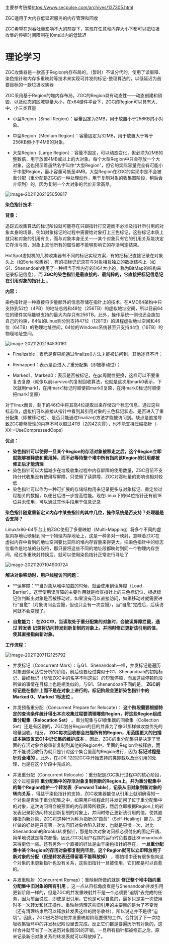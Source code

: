 主要参考链接<https://www.secpulse.com/archives/137305.html>

ZGC适用于大内存低延迟服务的内存管理和回收

ZGC希望在对吞吐量影响不大的前提下，实现在任意堆内存大小下都可以把垃圾收集的停顿时间限制在10ms以内的低延迟

# 理论学习

ZGC收集器是一款基于Region内存布局的，（暂时）不设分代的，使用了读屏障、染色指针和内存多重映射等技术来实现可并发的标记-整理算法的，以低延迟为首要目标的一款垃圾收集器

ZGC采用基于Region的堆内存布局，ZGC的Region具有动态性——动态创建和销毁，以及动态的区域容量大小，在x64硬件平台下，ZGC的Region可以具有大、中、小三类容量

* 小型Region（Small Region）：容量固定为2MB，用于放置小于256KB的小对象。

* 中型Region（Medium Region）：容量固定为32MB，用于放置大于等于256KB但小于4MB的对象。

* 大型Region（Large Region）：容量不固定，可以动态变化，但必须为2MB的整数倍，用于放置4MB或以上的大对象。每个大型Region中只会存放一个大对象，这也预示着虽然名字叫作“大型Region”，但它的实际容量完全有可能小于中型Region，最小容量可低至4MB。大型Region在ZGC的实现中是不会被重分配（重分配是ZGC的一种处理动作，用于复制对象的收集器阶段，稍后会介绍到）的，因为复制一个大对象的代价非常高昂。

![image-20211202165050817](https://raw.githubusercontent.com/liang636600/cloudImg/master/images/image-20211202165050817.png)

**染色指针技术**：  

**背景：** 

追踪式收集算法的标记阶段就可能存在只跟指针打交道而不必涉及指针所引用的对象本身的场景。例如对象标记的过程中需要给对象打上三色标记，这些标记本质上就只和对象的引用有关，而与对象本身无关——某个对象只有它的引用关系能决定它存活与否，对象上其他所有的属性都不能够影响它的存活判定结果。

HotSpot虚拟机的几种收集器有不同的标记实现方案，有的把标记直接记录在对象头上（如Serial收集器），有的把标记记录在与对象相互独立的数据结构上（如G1、Shenandoah使用了一种相当于堆内存的1/64大小的，称为BitMap的结构来记录标记信息），而 **ZGC的染色指针是最直接的、最纯粹的，它直接把标记信息记在引用对象的指针上** 。

**内容：** 

染色指针是一种直接将少量额外的信息存储在指针上的技术。在AMD64架构中只支持到52位（4PB）的地址总线和48位（256TB）的虚拟地址空间，所以目前64位的硬件实际能够支持的最大内存只有256TB。此外，操作系统一侧也还会施加自己的约束，64位的Linux则分别支持47位（128TB）的进程虚拟地址空间和46位（64TB）的物理地址空间，64位的Windows系统甚至只支持44位（16TB）的物理地址空间。

![image-20211202194530161](https://raw.githubusercontent.com/liang636600/cloudImg/master/images/image-20211202194530161.png)

* Finalizable：表示是否只能通过finalize()方法才能被访问到，其他途径不行；

* Remapped：表示是否进入了重分配集（即被移动过）；

* Marked1、Marked0：表示是否被标记，在gc周期性更换，这样可以不要重复去复原（就像以前survivor的复制回收算法，也就是这次用mark0表示，下次就用mark1，在用mark1标记时顺便把mark0复原，在用mark0标记时顺便把mark1复原）

对于linux而言，剩下的46位中将其高4位提取出来存储四个标志信息。通过这些标志位，虚拟机可以直接从指针中看到其引用对象的三色标记状态、是否进入了重分配集（即被移动过）、是否只能通过finalize()方法才能被访问到。缺点是直接导致ZGC能够管理的内存不可以超过4TB（2的42次幂），也不能支持压缩指针（-XX:+UseCompressedOops）

**优点：**

* **染色指针可以使得一旦某个Region的存活对象被移走之后，这个Region立即就能够被释放和重用掉，而不必等待整个堆中所有指向该Region的引用都被修正后才能清理**
* 染色指针可以大幅减少在垃圾收集过程中内存屏障的使用数量，ZGC目前不支持分代收集没有使用写屏障，只使用了读屏障，ZGC对吞吐量的影响也相对较低
* 染色指针可以作为一种可扩展的存储结构用来记录更多与对象标记、重定位过程相关的数据，以便日后进一步提高性能。现在Linux下的64位指针还有前18位并未使用，可以通过其他手段用于信息记录

**染色指针随意重新定义内存中某些指针的其中几位，操作系统是否支持？处理器是否支持？**

Linux/x86-64平台上的ZGC使用了多重映射（Multi-Mapping）将多个不同的虚拟内存地址映射到同一个物理内存地址上，这是一种多对一映射，意味着ZGC在虚拟内存中看到的地址空间要比实际的堆内存容量来得更大。把染色指针中的标志位看作是地址的分段符，那只要将这些不同的地址段都映射到同一个物理内存空间，经过多重映射转换后，就可以使用染色指针正常进行寻址了

![image-20211207104900724](https://raw.githubusercontent.com/liang636600/cloudImg/master/images/image-20211207104900724.png)

**解决对象移动时，用户线程访问问题：**

* **读屏障：**当对象从堆中加载的时候，就会使用到读屏障（Load Barrier）。这里使用读屏障的主要作用就是检查指针上的三色标记位，根据标记位判断出对象是否被移动过，如果没有可以直接访问，如果移动过就需要进行“自愈”（对象访问会变慢，但也只会有一次变慢），当“自愈”完成后，后续访问就不会变慢了。

* **自愈能力：** **在ZGC中，当读取处于重分配集的对象时，会被读屏障拦截，通过 转发表 记录将访问转发到新复制的对象上，并同时修正更新该引用的值，使其直接指向新对象。**

**工作流程：**

![image-20211207112125792](https://raw.githubusercontent.com/liang636600/cloudImg/master/images/image-20211207112125792.png)

* 并发标记（Concurrent Mark）：与G1、Shenandoah一样，并发标记是遍历对象图做可达性分析的阶段，前后也要经过类似于G1、Shenandoah的初始标记、最终标记（尽管ZGC中的名字不叫这些）的短暂停顿，而且这些停顿阶段所做的事情在目标上也是相类似的。与G1、Shenandoah不同的是， **ZGC的标记是在指针上而不是在对象上进行的，标记阶段会更新染色指针中的Marked 0、Marked 1标志位** 。

* 并发预备重分配（Concurrent Prepare for Relocate）： **这个阶段需要根据特定的查询条件统计得出本次收集过程要清理哪些Region，将这些Region组成重分配集（Relocation Set）** 。重分配集与G1收集器的回收集（Collection Set）还是有区别的，ZGC划分Region的目的并非为了像G1那样做收益优先的增量回收。相反， **ZGC每次回收都会扫描所有的Region，用范围更大的扫描成本换取省去G1中记忆集的维护成本** 。因此，ZGC的重分配集只是决定了里面的存活对象会被重新复制到其他的Region中，里面的Region会被释放，而并不能说回收行为就只是针对这个集合里面的Region进行，因为 **标记过程是针对全堆的** 。此外，在JDK 12的ZGC中开始支持的类卸载以及弱引用的处理，也是在这个阶段中完成的。
* 并发重分配（Concurrent Relocate）：重分配是ZGC执行过程中的核心阶段，这个过程要把 **重分配集中的存活对象复制到新的Region上，并为重分配集中的每个Region维护一个转发表（Forward Table），记录从旧对象到新对象的转向关系** 。得益于染色指针的支持，ZGC收集器能仅从引用上就明确得知一个对象是否处于重分配集之中，如果用户线程此时并发访问了位于重分配集中的对象，这次访问将会被预置的内存屏障所截获，然后立即根据Region上的转发表记录将访问转发到新复制的对象上，并同时修正更新该引用的值，使其直接指向新对象，ZGC将这种行为称为指针的“自愈”（Self-Healing）能力。这样做的好处是只有第一次访问旧对象会陷入转发，也就是只慢一次，对比Shenandoah的Brooks转发指针，那是每次对象访问都必须付出的固定开销，简单地说就是每次都慢，因此ZGC对用户程序的运行时负载要比Shenandoah来得更低一些。还有另外一个直接的好处是由于染色指针的存在， **一旦重分配集中某个Region的存活对象都复制完毕后，这个Region就可以立即释放用于新对象的分配（但是转发表还得留着不能释放掉）** ，哪怕堆中还有很多指向这个对象的未更新指针也没有关系，这些旧指针一旦被使用，它们都是可以自愈的。
* 并发重映射（Concurrent Remap）：重映射所做的就是 **修正整个堆中指向重分配集中旧对象的所有引用** ，这一点从目标角度看是与Shenandoah并发引用更新阶段一样的，但是ZGC的并发重映射并不是一个必须要“迫切”去完成的任务，因为前面说过，即使是旧引用，它也是可以自愈的，最多只是第一次使用时多一次转发和修正操作。重映射清理这些旧引用的主要目的是为了不变慢（还有清理结束后可以释放转发表这样的附带收益），所以说这并不是很“迫切”。因此，ZGC很巧妙地把并发重映射阶段要做的工作，合并到了下一次垃圾收集循环中的并发标记阶段里去完成，反正它们都是要遍历所有对象的，这样合并就节省了一次遍历对象图[9]的开销。一旦所有指针都被修正之后，原来记录新旧对象关系的转发表就可以释放掉了。

